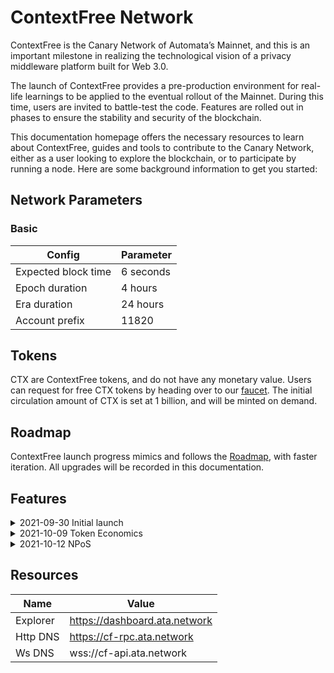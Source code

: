 # ContextFree Network

ContextFree is the Canary Network of Automata’s Mainnet, and this is an important milestone in realizing the technological vision of a privacy middleware platform built for Web 3.0.

The launch of ContextFree provides a pre-production environment for real-life learnings to be applied to the eventual rollout of the Mainnet. During this time, users are invited to battle-test the code. Features are rolled out in phases to ensure the stability and security of the blockchain.

This documentation homepage offers the necessary resources to learn about ContextFree, guides and tools to contribute to the Canary Network, either as a user looking to explore the blockchain, or to participate by running a node. Here are some background information to get you started:

## Network Parameters
### Basic
| Config | Parameter |
|--|--|
| Expected block time| 6 seconds |
| Epoch duration | 4 hours |
| Era duration | 24 hours |
| Account prefix | 11820 |

## Tokens
CTX are ContextFree tokens, and do not have any monetary value. Users can request for free CTX tokens by heading over to our [faucet](https://faucet.ata.network/). The initial circulation amount of CTX is set at 1 billion, and will be minted on demand.

## Roadmap
ContextFree launch progress mimics and follows the [Roadmap](https://www.ata.network/roadmap), with faster iteration. All upgrades will be recorded in this documentation.

## Features
<details><summary>2021-09-30 Initial launch</summary>
ContextFree was launched on September 30, 2021, in Proof of Authority mode. All nodes are held by the Automata team, with most functionalities disabled.
</details>
<details><summary>2021-10-09 Token Economics</summary>
Features related to Transfer, Staking and Token Bridge have been enabled on October 9, 2021.
</details>
<details><summary>2021-10-12 NPoS</summary>
Nominated Proof of Stake has been enabled on October 12, 2021, and public validators will be able to join the network.
</details>

## Resources
| Name | Value |
| -- | -- |
| Explorer | <https://dashboard.ata.network> |
| Http DNS | https://cf-rpc.ata.network |
| Ws DNS | wss://cf-api.ata.network |